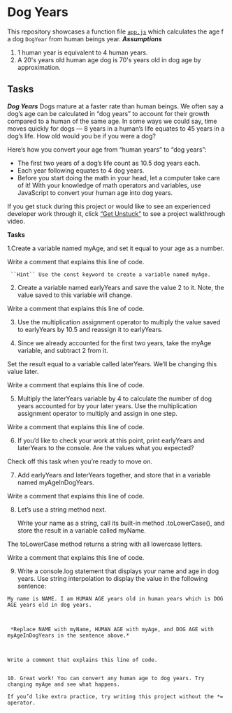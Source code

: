 # Dog Years
This repository showcases a function file [`app.js`](Dog-Years/app.js) which calculates the age f a dog `DogYear` from human beings year.
***Assumptions***
1. 1 human year is equivalent to 4 human years.
2. A 20's years old human age dog is 70's years old in dog age by approximation.

## Tasks

***Dog Years***
Dogs mature at a faster rate than human beings. We often say a dog’s age can be calculated in “dog years” to account for their growth compared to a human of the same age. In some ways we could say, time moves quickly for dogs — 8 years in a human’s life equates to 45 years in a dog’s life. How old would you be if you were a dog?

Here’s how you convert your age from “human years” to “dog years”:

- The first two years of a dog’s life count as 10.5 dog years each.
- Each year following equates to 4 dog years.
- Before you start doing the math in your head, let a computer take care of it! With your knowledge of math operators and variables, use JavaScript to convert your human age into dog years.

If you get stuck during this project or would like to see an experienced developer work through it, click [“Get Unstuck“]() to see a project walkthrough video.

**Tasks**


1.Create a variable named myAge, and set it equal to your age as a number.

  Write a comment that explains this line of code.


` 
``Hint``
Use the const keyword to create a variable named myAge.
`

2. Create a variable named earlyYears and save the value 2 to it. Note, the value saved to this variable will change.

  Write a comment that explains this line of code.


3. Use the multiplication assignment operator to multiply the value saved to earlyYears by 10.5 and reassign it to earlyYears.


4. Since we already accounted for the first two years, take the myAge variable, and subtract 2 from it.

  Set the result equal to a variable called laterYears. We’ll be changing this value later.

  Write a comment that explains this line of code.


5. Multiply the laterYears variable by 4 to calculate the number of dog years accounted for by your later years. Use the multiplication assignment operator to multiply and assign in one step.

  Write a comment that explains this line of code.


6. If you’d like to check your work at this point, print earlyYears and laterYears to the console. Are the values what you expected?

  Check off this task when you’re ready to move on.


7. Add earlyYears and laterYears together, and store that in a variable named myAgeInDogYears.

Write a comment that explains this line of code.

8. Let’s use a string method next.

   Write your name as a string, call its built-in method .toLowerCase(), and store the result in a variable called myName.

  The toLowerCase method returns a string with all lowercase letters.

  Write a comment that explains this line of code.



9. Write a console.log statement that displays your name and age in dog years. Use string interpolation to display the value in the following sentence:

  ```My name is NAME. I am HUMAN AGE years old in human years which is DOG AGE years old in dog years.```
  ```


   *Replace NAME with myName, HUMAN AGE with myAge, and DOG AGE with myAgeInDogYears in the sentence above.*

   

  Write a comment that explains this line of code.


10. Great work! You can convert any human age to dog years. Try changing myAge and see what happens.

  If you’d like extra practice, try writing this project without the *= operator.


